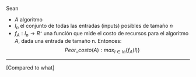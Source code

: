 Sean
- $A$ algoritmo
- $I_n$ el conjunto de todas las entradas (inputs) posibles de tamaño $n$
- $f_A: I_n  → R⁺$ una función que mide el costo de recursos para el algoritmo $A$, dada una entrada de tamaño n.
Entonces:
$$
Peor\_costo(A):max_{I∈In}\{f_A(I)\}
$$
***
[Compared to what]